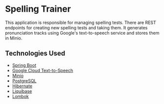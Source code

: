 # Spelling Trainer
This application is responsible for managing spelling tests. 
There are REST endpoints for creating new spelling tests and taking them. 
It generates pronunciation tracks using Google's text-to-speech service and stores them in Minio.

## Technologies Used
- [Spring Boot](https://spring.io/projects/spring-boot)
- [Google Cloud Text-to-Speech](https://cloud.google.com/text-to-speech)
- [Minio](https://min.io)
- [PostgreSQL](https://www.postgresql.org)
- [Hibernate](https://hibernate.org)
- [Liquibase](https://www.liquibase.com)
- [Lombok](https://projectlombok.org/)
